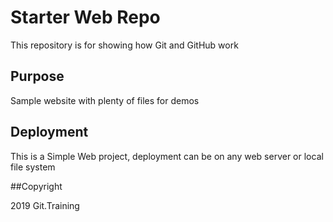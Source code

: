 # Starter Web Repo

This repository is for showing how Git and GitHub work

## Purpose

Sample website with plenty of files for demos

## Deployment

This is a Simple Web project, deployment can be on any web server or local file system

##Copyright

2019 Git.Training
